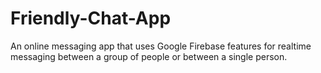 # Friendly-Chat-App
An online messaging app that uses Google Firebase features for realtime messaging between a group of people or between a single person.
